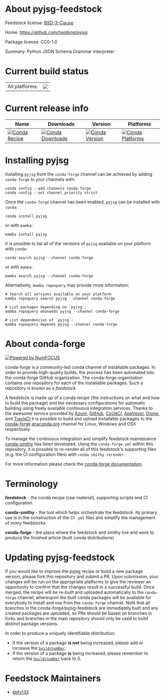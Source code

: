 About pyjsg-feedstock
=====================

Feedstock license: [BSD-3-Clause](https://github.com/conda-forge/pyjsg-feedstock/blob/main/LICENSE.txt)

Home: https://github.com/hsolbrig/pyjsg

Package license: CC0-1.0

Summary: Python JSON Schema Grammar interpreter

Current build status
====================


<table><tr><td>All platforms:</td>
    <td>
      <a href="https://dev.azure.com/conda-forge/feedstock-builds/_build/latest?definitionId=22683&branchName=main">
        <img src="https://dev.azure.com/conda-forge/feedstock-builds/_apis/build/status/pyjsg-feedstock?branchName=main">
      </a>
    </td>
  </tr>
</table>

Current release info
====================

| Name | Downloads | Version | Platforms |
| --- | --- | --- | --- |
| [![Conda Recipe](https://img.shields.io/badge/recipe-pyjsg-green.svg)](https://anaconda.org/conda-forge/pyjsg) | [![Conda Downloads](https://img.shields.io/conda/dn/conda-forge/pyjsg.svg)](https://anaconda.org/conda-forge/pyjsg) | [![Conda Version](https://img.shields.io/conda/vn/conda-forge/pyjsg.svg)](https://anaconda.org/conda-forge/pyjsg) | [![Conda Platforms](https://img.shields.io/conda/pn/conda-forge/pyjsg.svg)](https://anaconda.org/conda-forge/pyjsg) |

Installing pyjsg
================

Installing `pyjsg` from the `conda-forge` channel can be achieved by adding `conda-forge` to your channels with:

```
conda config --add channels conda-forge
conda config --set channel_priority strict
```

Once the `conda-forge` channel has been enabled, `pyjsg` can be installed with `conda`:

```
conda install pyjsg
```

or with `mamba`:

```
mamba install pyjsg
```

It is possible to list all of the versions of `pyjsg` available on your platform with `conda`:

```
conda search pyjsg --channel conda-forge
```

or with `mamba`:

```
mamba search pyjsg --channel conda-forge
```

Alternatively, `mamba repoquery` may provide more information:

```
# Search all versions available on your platform:
mamba repoquery search pyjsg --channel conda-forge

# List packages depending on `pyjsg`:
mamba repoquery whoneeds pyjsg --channel conda-forge

# List dependencies of `pyjsg`:
mamba repoquery depends pyjsg --channel conda-forge
```


About conda-forge
=================

[![Powered by
NumFOCUS](https://img.shields.io/badge/powered%20by-NumFOCUS-orange.svg?style=flat&colorA=E1523D&colorB=007D8A)](https://numfocus.org)

conda-forge is a community-led conda channel of installable packages.
In order to provide high-quality builds, the process has been automated into the
conda-forge GitHub organization. The conda-forge organization contains one repository
for each of the installable packages. Such a repository is known as a *feedstock*.

A feedstock is made up of a conda recipe (the instructions on what and how to build
the package) and the necessary configurations for automatic building using freely
available continuous integration services. Thanks to the awesome service provided by
[Azure](https://azure.microsoft.com/en-us/services/devops/), [GitHub](https://github.com/),
[CircleCI](https://circleci.com/), [AppVeyor](https://www.appveyor.com/),
[Drone](https://cloud.drone.io/welcome), and [TravisCI](https://travis-ci.com/)
it is possible to build and upload installable packages to the
[conda-forge](https://anaconda.org/conda-forge) [anaconda.org](https://anaconda.org/)
channel for Linux, Windows and OSX respectively.

To manage the continuous integration and simplify feedstock maintenance
[conda-smithy](https://github.com/conda-forge/conda-smithy) has been developed.
Using the ``conda-forge.yml`` within this repository, it is possible to re-render all of
this feedstock's supporting files (e.g. the CI configuration files) with ``conda smithy rerender``.

For more information please check the [conda-forge documentation](https://conda-forge.org/docs/).

Terminology
===========

**feedstock** - the conda recipe (raw material), supporting scripts and CI configuration.

**conda-smithy** - the tool which helps orchestrate the feedstock.
                   Its primary use is in the construction of the CI ``.yml`` files
                   and simplify the management of *many* feedstocks.

**conda-forge** - the place where the feedstock and smithy live and work to
                  produce the finished article (built conda distributions)


Updating pyjsg-feedstock
========================

If you would like to improve the pyjsg recipe or build a new
package version, please fork this repository and submit a PR. Upon submission,
your changes will be run on the appropriate platforms to give the reviewer an
opportunity to confirm that the changes result in a successful build. Once
merged, the recipe will be re-built and uploaded automatically to the
`conda-forge` channel, whereupon the built conda packages will be available for
everybody to install and use from the `conda-forge` channel.
Note that all branches in the conda-forge/pyjsg-feedstock are
immediately built and any created packages are uploaded, so PRs should be based
on branches in forks and branches in the main repository should only be used to
build distinct package versions.

In order to produce a uniquely identifiable distribution:
 * If the version of a package **is not** being increased, please add or increase
   the [``build/number``](https://docs.conda.io/projects/conda-build/en/latest/resources/define-metadata.html#build-number-and-string).
 * If the version of a package **is** being increased, please remember to return
   the [``build/number``](https://docs.conda.io/projects/conda-build/en/latest/resources/define-metadata.html#build-number-and-string)
   back to 0.

Feedstock Maintainers
=====================

* [@jfy133](https://github.com/jfy133/)

